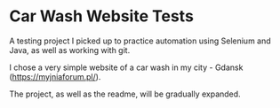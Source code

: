 # Car Wash Website Tests
A testing project I picked up to practice automation using Selenium and Java, as well as working with git. 

I chose a very simple website of a car wash in my city - Gdansk (https://myjniaforum.pl/).

The project, as well as the readme, will be gradually expanded.
